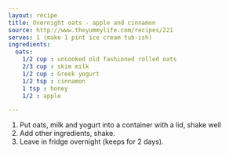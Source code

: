 ```yaml
---
layout: recipe
title: Overnight oats - apple and cinnamon
source: http://www.theyummylife.com/recipes/221
serves: 1 (make 1 pint ice cream tub-ish)
ingredients:
  oats:
    1/2 cup : uncooked old fashioned rolled oats
    2/3 cup : skim milk
    1/2 cup : Greek yogurt
    1/2 tsp : cinnamon
    1 tsp : honey
    1/2 : apple

---
```


1. Put oats, milk and yogurt into a container with a lid, shake well
2. Add other ingredients, shake.
3. Leave in fridge overnight (keeps for 2 days).

